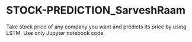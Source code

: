 # STOCK-PREDICTION_SarveshRaam

Take stock price of any company you want and predicts its price by using LSTM. Use only Jupyter notebook code.
